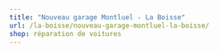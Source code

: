 ```yaml
---
title: "Nouveau garage Montluel - La Boisse"
url: /la-boisse/nouveau-garage-montluel-la-boisse/
shop: réparation de voitures
---
```

